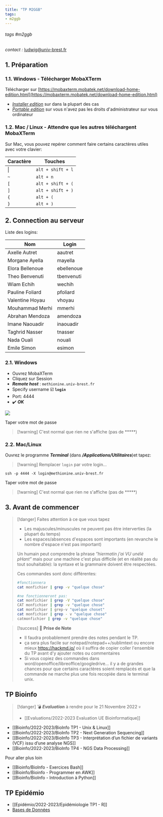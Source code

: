 ```yaml
---
title: "TP M2GGB"
tags:
- m2ggb
---
```


###### tags #m2ggb
*contact :* ludwig@univ-brest.fr 

## 1. Préparation 
<!--
### 1.0. Visio

:::danger 
:warning: ***Connexion à EduRoam***

Si vous êtes en distanciel ou que vous n'arrivez pas à vous connecter à `EduRoam` il faudra

1. Télécharger et Installer [VirtualBox](https://www.virtualbox.org/wiki/Downloads)
2. Télécharger et ouvrir la machine virtuelle [http://lysine.univ-brest.fr/~tludwig/m2ggb/U1078GGB.zip](http://lysine.univ-brest.fr/~tludwig/m2ggb/U1078GGB.zip)  contenant les données et programme pour le TP 
3. Extraire les fichier `.vbox` et `.vdi` du zip et ouvrir le fichier `.vbox` avec VirtualBox

Lancer la Virtual Box, mais avant de cliquer sur `Démarrer`, il faut cliquer sur `Oublier`

:::
-->
### 1.1. Windows - Télécharger MobaXTerm

Télécharger sur [https://mobaxterm.mobatek.net/download-home-edition.html](https://mobaxterm.mobatek.net/download-home-edition.html)
- *[Installer edition](https://download.mobatek.net/2132021082033134/MobaXterm_Installer_v21.3.zip)* sur dans la plupart des cas
- *[Portable edition](https://download.mobatek.net/2132021082033134/MobaXterm_Portable_v21.3.zip)* sur vous n'avez pas les droits d'administrateur sur vous ordinateur

### 1.2. Mac / Linux - Attendre que les autres téléchargent MobaXTerm

Sur Mac, vous pouvez repérer comment faire certains caractères utiles avec votre clavier:

| Caractère | Touches |
|---|---|
| \| | `alt + shift + l` |
| `~` | `alt + n` |
| `[` | `alt + shift + (` |
| `]` | `alt + shift + )` |
| `{` | `alt + (` |
| `}` | `alt + )` |

## 2. Connection au serveur

Liste des logins:

| Nom | Login |
|---|---|
| Axelle Autret | aautret |
| Morgane Ayella | mayella |
| Elora Bellenoue | ebellenoue |
| Theo Benvenuti | tbenvenuti |
| Wiam Echih | wechih |
| Pauline Foliard | pfoliard |
| Valentine Hoyau | vhoyau |
| Mouhammad Merhi | mmerhi |
| Abrahan Mendoza | amendoza |
| Imane Naouadir | inaouadir |
| Taghrid Nasser | tnasser |
| Nada Ouali | nouali |
| Emile Simon | esimon |

### 2.1. Windows

- Ouvrez MobaXTerm
- Cliquez sur Session
- ***Remote host*** : `methionine.univ-brest.fr`
- Specify username :ballot_box_with_check: **`login`**
- Port: 4444
- :heavy_check_mark: ***OK***

![](https://lysine.univ-brest.fr/~tludwig/mobaxtermdopamine.png)

Taper votre mot de passe 

> [!warning] C'est normal que rien ne s'affiche (pas de *****) 

### 2.2. Mac/Linux

Ouvrez le programme ***Terminal*** (dans ***/Applications/Utilitaires***)et tapez:

> [!warning] Remplacer `login` par votre login...

```
ssh -p 4444 -X login@methionine.univ-brest.fr
```

Taper votre mot de passe 

> [!warning] C'est normal que rien ne s'affiche (pas de *****) 

## 3. Avant de commencer

> [!danger] Faites attention à ce que vous tapez  
> 
> - Les majuscules/minuscules ne peuvent pas être interverties (la plupart du temps)
> - Les espaces/absences d'espaces sont importants (en revanche le nombre d'espace n'est pas important)
> 
> Un humain peut comprendre la phrase *"hiermatin j'ai VU unélé pHant"* mais pour une machine c'est plus difficile (et en réalité pas du tout souhaitable): la syntaxe et la grammaire doivent être respectées.
> 
> Ces commandes sont donc différentes:
> ```bash
> #fonctionnera
> cat monfichier | grep -v "quelque chose" 
> 
> #ne fonctionneront pas:
> cat monfichier | grep -V "quelque chose"
> CAT monfichier | grep -v "quelque chose"
> cat monfichier | grep-v "quelque choset"
> cat monfichier | grep - v "quelque chose"
> catmonfichier | grep -v "quelque chose"
> ```

> [!success] :notebook: **Prise de Note**
> - Il faudra probablement prendre des notes pendant le TP.
> - ça sera plus facile sur notepad/notepad++/sublimtext ou encore mieux https://hackmd.io/ où il suffira de copier coller l'ensemble du TP avant d'y ajouter notes ou commentaires
> - Si vous copiez des commandes dans word/openoffice/libreoffice/googledrive... il y a de grandes chances pour que certains caractères soient remplacés et que la commande ne marche plus une fois recopiée dans le terminal unix.

## TP Bioinfo

> [!danger] :bomb: ***Evaluation*** à rendre pour le 21 Novembre 2022 :skull:
> - [[Evaluations/2022-2023 Evaluation UE Bioinformatique]]

- [[Bioinfo/2022-2023/BioInfo TP1 - Unix & Linux]]
- [[Bioinfo/2022-2023/BioInfo TP2 - Next Generation Sequencing]]
- [[Bioinfo/2022-2023/BioInfo TP3 - Interprétation d’un fichier de variants (VCF) issu d’une analyse NGS]]
- [[Bioinfo/2022-2023/BioInfo TP4 - NGS Data Processing]]

Pour aller plus loin
- [[Bioinfo/BioInfo - Exercices Bash]]
- [[Bioinfo/Bioinfo - Programmer en AWK]]
- [[Bioinfo/BioInfo - Introduction à Python]]

## TP Epidémio

- [[Epidémio/2022-2023/Epidémiologie TP1 - R]]
- [Bases de Données](https://lysine.univ-brest.fr/~tludwig/master2/2022_M2_Genet_Epidemio_TP1_TLU.pdf)